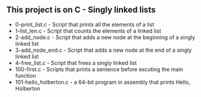 ## This project is on C - Singly linked lists

+ 0-print_list.c - Script that prints all the elements of a list
+ 1-list_len.c - Script that counts the elements of a linked list
+ 2-add_node.c - Script that adds a new node at the beginning of a singly linked list
+ 3-add_node_end.c - Script that adds a new node at the end of a singly linked list
+ 4-free_list.c - Script that frees a singly linked list
+ 100-first.c - Scripts that prints a sentence before excuting the main function
+ 101-hello_holberton.c - a 64-bit program in assembly that prints Hello, Holberton
